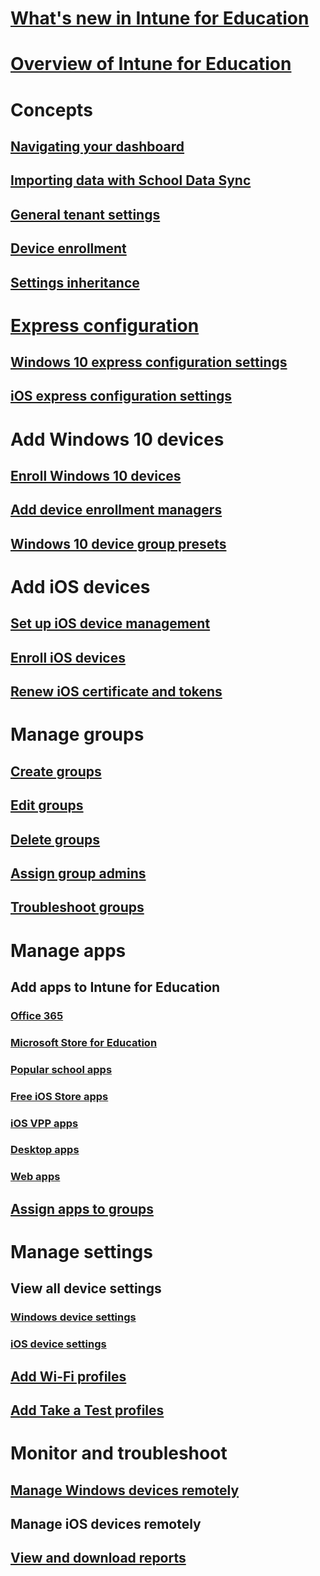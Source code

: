 # [What's new in Intune for Education](whats-new-in-edu.md)
# [Overview of Intune for Education](what-is-intune-for-education.md)
# Concepts
## [Navigating your dashboard](how-do-i-customize-my-dashboard.md)
## [Importing data with School Data Sync](what-is-school-data-sync.md)
## [General tenant settings](edu-tenant-general-settings.md)
## [Device enrollment](how-should-I-enroll-devices.md)
## [Settings inheritance](settings-inheritance.md)
# [Express configuration](express-configuration-intune-edu.md)
## [Windows 10 express configuration settings](edu-express-config-settings-windows.md)
## [iOS express configuration settings](edu-express-config-settings-ios.md)
# Add Windows 10 devices
## [Enroll Windows 10 devices](how-do-I-add-devices.md)
## [Add device enrollment managers](add-enrollment-managers.md)
## [Windows 10 device group presets](all-devices-group-presets-windows-edu.md)
# Add iOS devices
## [Set up iOS device management](setup-ios-device-management.md)
## [Enroll iOS devices](how-do-I-add-devices-ios.md)
## [Renew iOS certificate and tokens](renew-ios-certificate-token.md)
# Manage groups
## [Create groups](what-are-groups.md)
## [Edit groups](edit-groups-intune-for-edu.md)
## [Delete groups](delete-group-intune-for-education.md)
## [Assign group admins](group-admin-delegate.md)
## [Troubleshoot groups](troubleshoot-groups-intune-for-edu.md)
# Manage apps
## Add apps to Intune for Education
### [Office 365](install-office.md)
### [Microsoft Store for Education](acquire-store-apps.md)
### [Popular school apps](add-popular-apps-edu.md)
### [Free iOS Store apps](add-apps-ios.md)
### [iOS VPP apps](add-vpp-apps-ios.md)
### [Desktop apps](add-desktop-apps-edu.md)
### [Web apps](add-web-apps-edu.md)
## [Assign apps to groups](install-apps.md)
# Manage settings
## View all device settings
### [Windows device settings](all-edu-settings-windows.md)
### [iOS device settings](all-edu-settings-ios.md) 
## [Add Wi-Fi profiles](add-wi-fi-profile.md)
## [Add Take a Test profiles](take-a-test-profiles.md)  
# Monitor and troubleshoot
## [Manage Windows devices remotely](remote-actions.md)
## Manage iOS devices remotely
## [View and download reports](what-are-reports.md)
